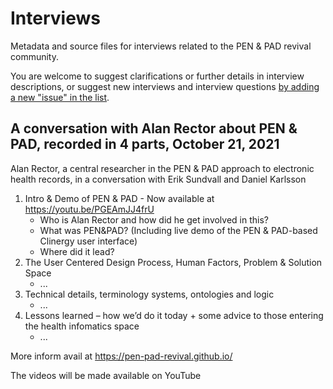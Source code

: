 # Interviews
Metadata and source files for interviews related to the PEN &amp; PAD revival community. 

You are welcome to suggest clarifications or further details in interview descriptions, or suggest new interviews and interview questions [by adding a new "issue" in the list](https://github.com/pen-pad-revival/interviews/issues).

## A conversation with Alan Rector about PEN & PAD, recorded in 4 parts, October 21, 2021
Alan Rector, a central researcher in the PEN & PAD approach to electronic health records, in a conversation with Erik Sundvall and Daniel Karlsson
1. Intro & Demo of PEN & PAD - Now available at https://youtu.be/PGEAmJJ4frU
    * Who is Alan Rector and how did he get involved in this?
    * What was PEN&PAD? (Including live demo of the PEN & PAD-based Clinergy user interface)
    * Where did it lead?
2. The User Centered Design Process, Human Factors, Problem & Solution Space
    * ...
3. Technical details, terminology systems, ontologies and logic
    * ...
4. Lessons learned – how we’d do it today + some advice to those entering the health infomatics space
    * ...

More inform avail at https://pen-pad-revival.github.io/

The videos will be made available on YouTube



